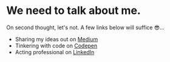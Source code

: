# We need to talk about me.

On second thought, let's not. A few links below will suffice 😎...

- Sharing my ideas out on <a href="https://medium.com/@gxvr">Medium</a> 
- Tinkering with code on <a href="https://codepen.io/gxvr/">Codepen</a>
- Acting professional  on <a href="https://www.linkedin.com/in/geofrey-xvr-kivaru/">LinkedIn</a>

